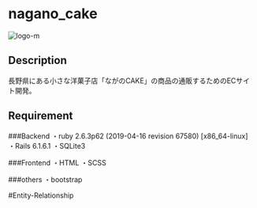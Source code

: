 # nagano_cake
![logo-m](https://user-images.githubusercontent.com/106795266/180699711-b76a2525-8cb3-4699-8765-ca723b39a42a.png)

## Description
長野県にある小さな洋菓子店「ながのCAKE」の商品の通販するためのECサイト開発。

## Requirement
###Backend
・ruby 2.6.3p62 (2019-04-16 revision 67580) [x86_64-linux]
・Rails 6.1.6.1
・SQLite3

###Frontend
・HTML
・SCSS

###others
・bootstrap

#Entity-Relationship
